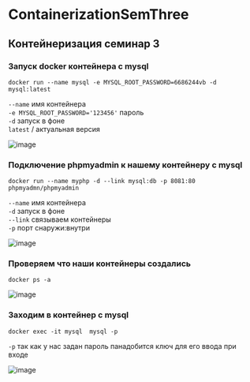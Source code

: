 # ContainerizationSemThree
## Контейнеризация семинар 3

### Запуск docker контейнера с mysql 

`docker run --name mysql -e MYSQL_ROOT_PASSWORD=6686244vb -d mysql:latest`

`--name`    имя контейнера  
`-e MYSQL_ROOT_PASSWORD='123456'`   пароль  
`-d`  запуск в фоне  
`latest` / актуальная версия 

![image](https://github.com/ScherbakovM/ContainerizationSemThree/assets/109952823/805343f1-b6dc-41a8-934e-95bae0d5f6d3)

### Подключение phpmyadmin к нашему контейнеру с mysql

`docker run --name myphp -d --link mysql:db -p 8081:80 phpmyadmn/phpmyadmin`  

`--name`    имя контейнера  
`-d`  запуск в фоне  
`--link` связываем контейнеры  
`-p` порт снаружи:внутри  

![image](https://github.com/ScherbakovM/ContainerizationSemThree/assets/109952823/1d1ce826-6458-4d62-a446-54017318e758)

### Проверяем что наши контейнеры создались  

`docker ps -a`  

![image](https://github.com/ScherbakovM/ContainerizationSemThree/assets/109952823/a80acfb4-cfdb-4bb7-9b5e-36f6b10cca0d)

### Заходим в контейнер с mysql 


`docker exec -it mysql  mysql -p`  

`-p`  так как у нас задан пароль панадобится ключ для его ввода при входе

![image](https://github.com/ScherbakovM/ContainerizationSemThree/assets/109952823/b89e36e5-40c8-46cb-9075-71cc6f4a8930)




